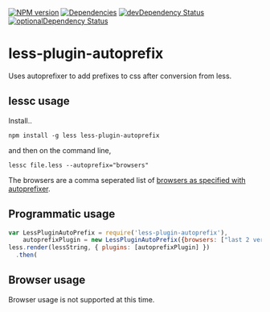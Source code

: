 [![NPM version](https://badge.fury.io/js/less-plugin-autoprefix.svg)](http://badge.fury.io/js/less-plugin-autoprefix) [![Dependencies](https://david-dm.org/less/less-plugin-autoprefix.svg)](https://david-dm.org/less/less-plugin-autoprefix) [![devDependency Status](https://david-dm.org/less/less-plugin-autoprefix/dev-status.svg)](https://david-dm.org/less/less-plugin-autoprefix#info=devDependencies) [![optionalDependency Status](https://david-dm.org/less/less-plugin-autoprefix/optional-status.svg)](https://david-dm.org/less/less-plugin-autoprefix#info=optionalDependencies)

less-plugin-autoprefix
========================

Uses autoprefixer to add prefixes to css after conversion from less.

## lessc usage

Install..

```
npm install -g less less-plugin-autoprefix
```

and then on the command line,

```
lessc file.less --autoprefix="browsers"
```

The browsers are a comma seperated list of [browsers as specified with autoprefixer](https://github.com/postcss/autoprefixer#browsers).

## Programmatic usage

```js
var LessPluginAutoPrefix = require('less-plugin-autoprefix'),
    autoprefixPlugin = new LessPluginAutoPrefix({browsers: ["last 2 versions"]});
less.render(lessString, { plugins: [autoprefixPlugin] })
  .then(
```

## Browser usage

Browser usage is not supported at this time.
